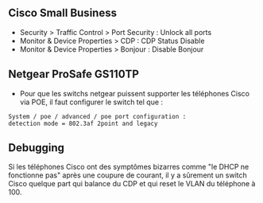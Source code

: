 Cisco Small Business
--------------------

- Security \> Traffic Control \> Port Security : Unlock all ports
- Monitor & Device Properties \> CDP : CDP Status Disable
- Monitor & Device Properties \> Bonjour : Disable Bonjour

Netgear ProSafe GS110TP
-----------------------

- Pour que les switchs netgear puissent supporter les téléphones Cisco via POE,
  il faut configurer le switch tel que :

```
System / poe / advanced / poe port configuration :  detection mode = 802.3af 2point and legacy
```

Debugging
---------

Si les téléphones Cisco ont des symptômes bizarres comme "le DHCP ne fonctionne
pas" après une coupure de courant, il y a sûrement un switch Cisco quelque part
qui balance du CDP et qui reset le VLAN du téléphone à 100.
